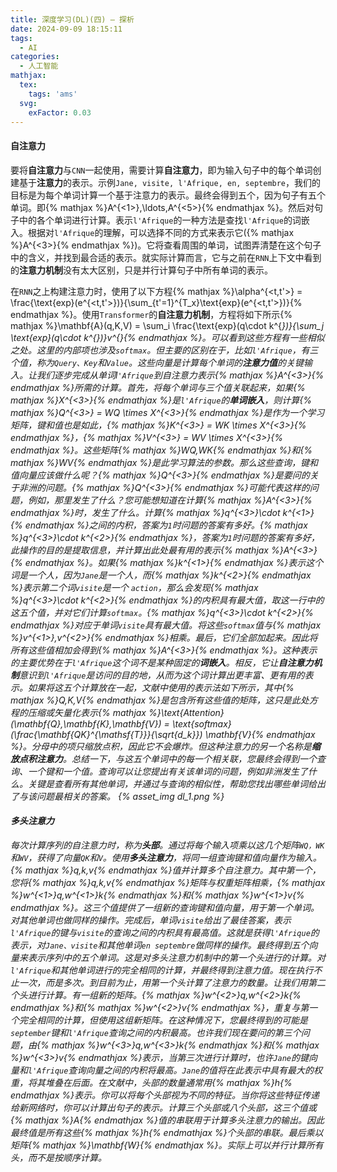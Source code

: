 ```yaml
---
title: 深度学习(DL)(四) — 探析
date: 2024-09-09 18:15:11
tags:
  - AI
categories:
  - 人工智能
mathjax:
  tex:
    tags: 'ams'
  svg:
    exFactor: 0.03
---
```


#### 自注意力

要将**自注意力**与`CNN`一起使用，需要计算**自注意力**，即为输入句子中的每个单词创建基于**注意力**的表示。示例`Jane, visite, l'Afrique, en, septembre`，我们的目标是为每个单词计算一个基于注意力的表示。最终会得到五个，因为句子有五个单词。即{% mathjax %}A^{<1>},\ldots,A^{<5>}{% endmathjax %}。然后对句子中的各个单词进行计算。表示`l'Afrique`的一种方法是查找`l'Afrique`的词嵌入。根据对`l'Afrique`的理解，可以选择不同的方式来表示它({% mathjax %}A^{<3>}{% endmathjax %})。它将查看周围的单词，试图弄清楚在这个句子中的含义，并找到最合适的表示。就实际计算而言，它与之前在`RNN`上下文中看到的**注意力机制**没有太大区别，只是并行计算句子中所有单词的表示。
<!-- more -->

在`RNN`之上构建注意力时，使用了以下方程{% mathjax %}\alpha^{<t,t'>} = \frac{\text{exp}(e^{<t,t'>})}{\sum_{t'=1}^{T_x}\text{exp}(e^{<t,t'>})}{% endmathjax %}。使用`Transformer`的**自注意力机制**，方程将如下所示{% mathjax %}\mathbf{A}(q,K,V) = \sum_i \frac{\text{exp}(q\cdot k^{<i>})}{\sum_j \text{exp}(q\cdot k^{<j>})}v^{<i>}{% endmathjax %}。可以看到这些方程有一些相似之处。这里的内部项也涉及`softmax`。但主要的区别在于，比如`l'Afrique`，有三个值，称为`Query、Key`和`Value`。这些向量是计算每个单词的**注意力值**的关键输入。让我们逐步完成从单词l`'Afrique`到自注意力表示{% mathjax %}A^{<3>}{% endmathjax %}所需的计算。首先，将每个单词与三个值关联起来，如果{% mathjax %}X^{<3>}{% endmathjax %}是`l'Afrique`的**单词嵌入**，则计算{% mathjax %}Q^{<3>} = WQ \times X^{<3>}{% endmathjax %}是作为一个学习矩阵，键和值也是如此，{% mathjax %}K^{<3>} = WK \times X^{<3>}{% endmathjax %}，{% mathjax %}V^{<3>} = WV \times X^{<3>}{% endmathjax %}。这些矩阵{% mathjax %}WQ,WK{% endmathjax %}和{% mathjax %}WV{% endmathjax %}是此学习算法的参数。那么这些查询，键和值向量应该做什么呢？{% mathjax %}Q^{<3>}{% endmathjax %}是要问的关于非洲的问题。{% mathjax %}Q^{<3>}{% endmathjax %}可能代表这样的问题，例如，那里发生了什么？您可能想知道在计算{% mathjax %}A^{<3>}{% endmathjax %}时，发生了什么。计算{% mathjax %}q^{<3>}\cdot k^{<1>}{% endmathjax %}之间的内积，答案为`1`时问题的答案有多好。{% mathjax %}q^{<3>}\cdot k^{<2>}{% endmathjax %}，答案为`1`时问题的答案有多好，此操作的目的是提取信息，并计算出此处最有用的表示{% mathjax %}A^{<3>}{% endmathjax %}。如果{% mathjax %}k^{<1>}{% endmathjax %}表示这个词是一个人，因为`Jane`是一个人，而{% mathjax %}k^{<2>}{% endmathjax %}表示第二个词`visite`是一个 `action`，那么会发现{% mathjax %}q^{<3>}\cdot k^{<2>}{% endmathjax %}的内积具有最大值，取这一行中的这五个值，并对它们计算`softmax`。{% mathjax %}q^{<3>}\cdot k^{<2>}{% endmathjax %}对应于单词`visite`具有最大值。将这些`softmax`值与{% mathjax %}v^{<1>},v^{<2>}{% endmathjax %}相乘。最后，它们全部加起来。因此将所有这些值相加会得到{% mathjax %}A^{<3>}{% endmathjax %}。这种表示的主要优势在于`l'Afrique`这个词不是某种固定的**词嵌入**。相反，它让**自注意力机制**意识到`l'Afrique`是访问的目的地，从而为这个词计算出更丰富、更有用的表示。如果将这五个计算放在一起，文献中使用的表示法如下所示，其中{% mathjax %}Q,K,V{% endmathjax %}是包含所有这些值的矩阵，这只是此处方程的压缩或矢量化表示{% mathjax %}\text{Attention}(\mathbf{Q},\mathbf{K},\mathbf{V}) = \text{softmax}(\frac{\mathbf{QK}^{\mathsf{T}}}{\sqrt{d_k}}) \mathbf{V}{% endmathjax %}。分母中的项只缩放点积，因此它不会爆炸。但这种注意力的另一个名称是**缩放点积注意力**。总结一下，与这五个单词中的每一个相关联，您最终会得到一个查询、一个键和一个值。查询可以让您提出有关该单词的问题，例如非洲发生了什么。关键是查看所有其他单词，并通过与查询的相似性，帮助您找出哪些单词给出了与该问题最相关的答案。
{% asset_img dl_1.png %}

#### 多头注意力

每次计算序列的自注意力时，称为**头部**。通过将每个输入项乘以这几个矩阵`WQ，WK`和`WV`，获得了向量`QK`和`V`。使用**多头注意力**，将同一组查询键和值向量作为输入。{% mathjax %}q,k,v{% endmathjax %}值并计算多个自注意力。其中第一个，您将{% mathjax %}q,k,v{% endmathjax %}矩阵与权重矩阵相乘，{% mathjax %}w^{<1>}q,w^{<1>}k{% endmathjax %}和{% mathjax %}w^{<1>}v{% endmathjax %}。这三个值提供了一组新的查询键和值向量，用于第一个单词。对其他单词也做同样的操作。完成后，单词`visite`给出了最佳答案，表示`l'Afrique`的键与`visite`的查询之间的内积具有最高值。这就是获得`l'Afrique`的表示，对`Jane、visite`和其他单词`en septembre`做同样的操作。最终得到五个向量来表示序列中的五个单词。这是对多头注意力机制中的第一个头进行的计算。对`l'Afrique`和其他单词进行的完全相同的计算，并最终得到注意力值。现在执行不止一次，而是多次。到目前为止，用第一个头计算了注意力的数量。让我们用第二个头进行计算。有一组新的矩阵。{% mathjax %}w^{<2>}q,w^{<2>}k{% endmathjax %}和{% mathjax %}w^{<2>}v{% endmathjax %}，重复与第一个完全相同的计算，但使用这组新矩阵。在这种情况下，您最终得到的可能是`september`键和`l'Afrique`查询之间的内积最高。也许我们现在要问的第三个问题，由{% mathjax %}w^{<3>}q,w^{<3>}k{% endmathjax %}和{% mathjax %}w^{<3>}v{% endmathjax %}表示，当第三次进行计算时，也许`Jane`的键向量和`l'Afrique`查询向量之间的内积将最高。`Jane`的值将在此表示中具有最大的权重，将其堆叠在后面。在文献中，头部的数量通常用{% mathjax %}h{% endmathjax %}表示。你可以将每个头部视为不同的特征。当你将这些特征传递给新网络时，你可以计算出句子的表示。计算三个头部或八个头部，这三个值或{% mathjax %}A{% endmathjax %}值的串联用于计算多头注意力的输出。因此最终值是所有这些{% mathjax %}h{% endmathjax %}个头部的串联。最后乘以矩阵{% mathjax %}\mathbf{W}{% endmathjax %}。实际上可以并行计算所有头，而不是按顺序计算。
